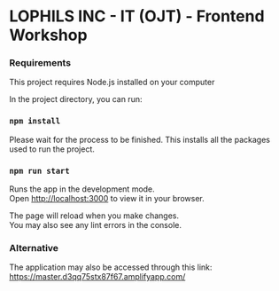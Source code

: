 # LOPHILS INC - IT (OJT) - Frontend Workshop

### Requirements

This project requires Node.js installed on your computer

In the project directory, you can run:
### `npm install`

Please wait for the process to be finished. This installs all the packages used to run the project.

### `npm run start`

Runs the app in the development mode.\
Open [http://localhost:3000](http://localhost:3000) to view it in your browser.

The page will reload when you make changes.\
You may also see any lint errors in the console.

### Alternative
The application may also be accessed through this link:
https://master.d3qq75stx87f67.amplifyapp.com/
